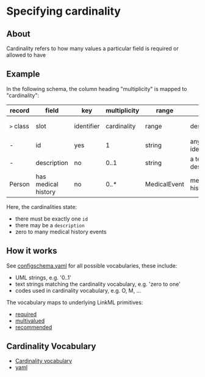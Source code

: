 # Specifying cardinality

## About

Cardinality refers to how many values a particular field is required or allowed to have

## Example

In the following schema, the column heading "multiplicity" is mapped to "cardinality":

|record|field|key|multiplicity|range|desc|schema.org
|---|---|---|---|---|---|---|
|`>` class|slot|identifier|cardinality|range|description|`exact_mappings: {curie_prefix: sdo}`
|-|id|yes|1|string|any identifier|identifier
|-|description|no|0..1|string|a textual description|description
|Person|has medical history|no|0..*|MedicalEvent|medical history|-

Here, the cardinalities state:

* there must be exactly one `id`
* there may be a `description`
* zero to many medical history events

## How it works

See [configschema.yaml](https://github.com/linkml/schemasheets/blob/main/schemasheets/conf/configschema.yaml) for all possible vocabularies, these include:

- UML strings, e.g. '0..1'
- text strings matching the cardinality vocabulary, e.g. 'zero to one'
- codes used in cardinality vocabulary, e.g. O, M, ...

The vocabulary maps to underlying LinkML primitives:

- [required](https://w3id.org/linkml/required)
- [multivalued](https://w3id.org/linkml/multivalued)
- [recommended](https://w3id.org/linkml/recommended)

## Cardinality Vocabulary

* [Cardinality vocabulary](https://linkml.io/schemasheets/datamodel/Cardinality/)
* [yaml](https://github.com/linkml/schemasheets/blob/main/schemasheets/conf/configschema.yaml)


